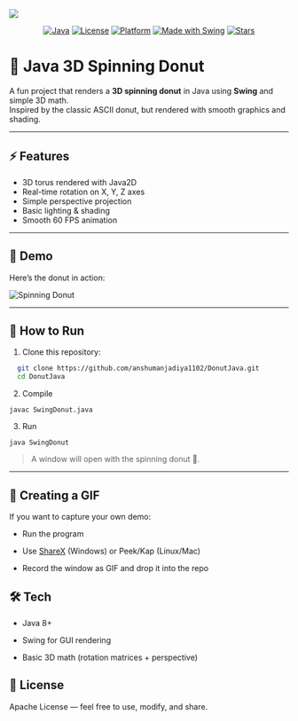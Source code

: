 <img src="https://capsule-render.vercel.app/api?type=waving&color=gradient&text=Donut+Code&height=100&section=header"/>

<div align=center>
 
[![Java](https://img.shields.io/badge/Java-8%2B-orange?logo=java)](https://www.oracle.com/java/)
[![License](https://img.shields.io/badge/License-Apache-green.svg)](LICENSE)
[![Platform](https://img.shields.io/badge/Platform-Cross--platform-blue)](https://github.com/anshumanjadiya1102/DonutJava)
[![Made with Swing](https://img.shields.io/badge/Made%20with-Java%20Swing-purple)]([#](https://github.com/anshumanjadiya1102/DonutJava))
[![Stars](https://img.shields.io/github/stars/anshumanjadiya1102/DonutJava?style=social)](https://github.com/your-username/java-spinning-donut/stargazers)
</div>

# 🍩 Java 3D Spinning Donut

A fun project that renders a **3D spinning donut** in Java using **Swing** and simple 3D math.  
Inspired by the classic ASCII donut, but rendered with smooth graphics and shading.

---


## ⚡ Features
- 3D torus rendered with Java2D
- Real-time rotation on X, Y, Z axes
- Simple perspective projection
- Basic lighting & shading
- Smooth 60 FPS animation

---

## 🎥 Demo

Here’s the donut in action:

![Spinning Donut](java_eUb18VVKLB.gif)

---


## 🚀 How to Run

1. Clone this repository:

 ```sh
   git clone https://github.com/anshumanjadiya1102/DonutJava.git
   cd DonutJava
 ```
2. Compile
```
javac SwingDonut.java
```
3. Run
```
java SwingDonut
```
> A window will open with the spinning donut 🍩.

---

## 📸 Creating a GIF

If you want to capture your own demo:

- Run the program

- Use [ShareX](https://getsharex.com/) (Windows) or Peek/Kap (Linux/Mac)

- Record the window as GIF and drop it into the repo

## 🛠️ Tech

- Java 8+

- Swing for GUI rendering

- Basic 3D math (rotation matrices + perspective)

## 📜 License

Apache License — feel free to use, modify, and share.
